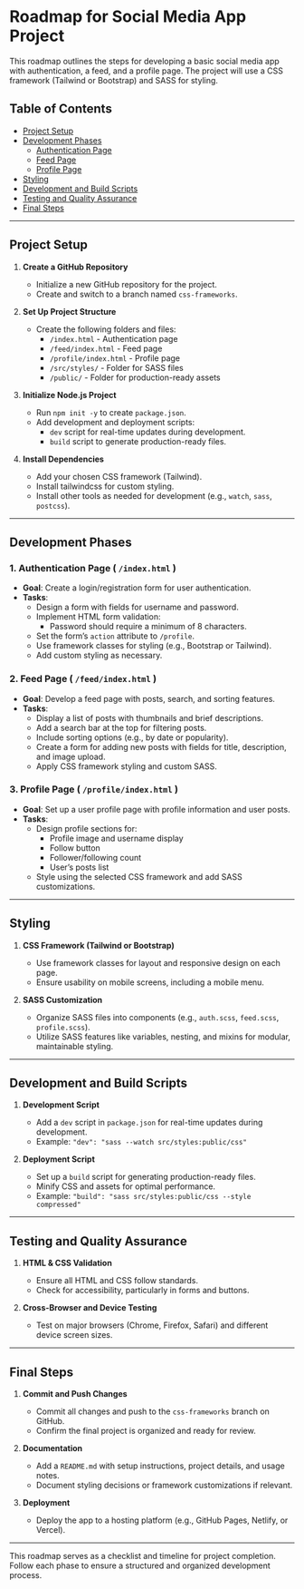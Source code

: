 # Roadmap for Social Media App Project

This roadmap outlines the steps for developing a basic social media app with authentication, a feed, and a profile page. The project will use a CSS framework (Tailwind or Bootstrap) and SASS for styling.

## Table of Contents
- [Project Setup](#project-setup)
- [Development Phases](#development-phases)
  - [Authentication Page](#1-authentication-page--indexhtml-)
  - [Feed Page](#2-feed-page--feedindexhtml-)
  - [Profile Page](#3-profile-page--profileindexhtml-)
- [Styling](#styling)
- [Development and Build Scripts](#development-and-build-scripts)
- [Testing and Quality Assurance](#testing-and-quality-assurance)
- [Final Steps](#final-steps)

---

## Project Setup

1. **Create a GitHub Repository**
   - Initialize a new GitHub repository for the project.
   - Create and switch to a branch named `css-frameworks`.

2. **Set Up Project Structure**
   - Create the following folders and files:
     - `/index.html` - Authentication page
     - `/feed/index.html` - Feed page
     - `/profile/index.html` - Profile page
     - `/src/styles/` - Folder for SASS files
     - `/public/` - Folder for production-ready assets

3. **Initialize Node.js Project**
   - Run `npm init -y` to create `package.json`.
   - Add development and deployment scripts:
     - `dev` script for real-time updates during development.
     - `build` script to generate production-ready files.

4. **Install Dependencies**
   - Add your chosen CSS framework (Tailwind).
   - Install tailwindcss for custom styling.
   - Install other tools as needed for development (e.g., `watch`, `sass`, `postcss`).

---

## Development Phases

### 1. Authentication Page ( `/index.html` )

- **Goal**: Create a login/registration form for user authentication.
- **Tasks**:
  - Design a form with fields for username and password.
  - Implement HTML form validation:
    - Password should require a minimum of 8 characters.
  - Set the form’s `action` attribute to `/profile`.
  - Use framework classes for styling (e.g., Bootstrap or Tailwind).
  - Add custom styling as necessary.

### 2. Feed Page ( `/feed/index.html` )

- **Goal**: Develop a feed page with posts, search, and sorting features.
- **Tasks**:
  - Display a list of posts with thumbnails and brief descriptions.
  - Add a search bar at the top for filtering posts.
  - Include sorting options (e.g., by date or popularity).
  - Create a form for adding new posts with fields for title, description, and image upload.
  - Apply CSS framework styling and custom SASS.

### 3. Profile Page ( `/profile/index.html` )

- **Goal**: Set up a user profile page with profile information and user posts.
- **Tasks**:
  - Design profile sections for:
    - Profile image and username display
    - Follow button
    - Follower/following count
    - User’s posts list
  - Style using the selected CSS framework and add SASS customizations.

---

## Styling

1. **CSS Framework (Tailwind or Bootstrap)**
   - Use framework classes for layout and responsive design on each page.
   - Ensure usability on mobile screens, including a mobile menu.

2. **SASS Customization**
   - Organize SASS files into components (e.g., `auth.scss`, `feed.scss`, `profile.scss`).
   - Utilize SASS features like variables, nesting, and mixins for modular, maintainable styling.

---

## Development and Build Scripts

1. **Development Script**
   - Add a `dev` script in `package.json` for real-time updates during development.
   - Example: `"dev": "sass --watch src/styles:public/css"`

2. **Deployment Script**
   - Set up a `build` script for generating production-ready files.
   - Minify CSS and assets for optimal performance.
   - Example: `"build": "sass src/styles:public/css --style compressed"`

---

## Testing and Quality Assurance

1. **HTML & CSS Validation**
   - Ensure all HTML and CSS follow standards.
   - Check for accessibility, particularly in forms and buttons.

2. **Cross-Browser and Device Testing**
   - Test on major browsers (Chrome, Firefox, Safari) and different device screen sizes.

---

## Final Steps

1. **Commit and Push Changes**
   - Commit all changes and push to the `css-frameworks` branch on GitHub.
   - Confirm the final project is organized and ready for review.

2. **Documentation**
   - Add a `README.md` with setup instructions, project details, and usage notes.
   - Document styling decisions or framework customizations if relevant.

3. **Deployment**
   - Deploy the app to a hosting platform (e.g., GitHub Pages, Netlify, or Vercel).

---

This roadmap serves as a checklist and timeline for project completion. Follow each phase to ensure a structured and organized development process.
